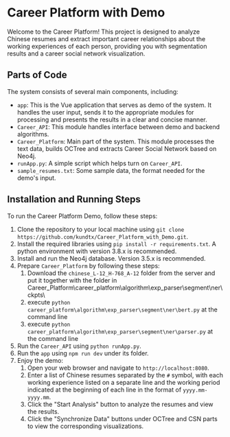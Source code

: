 # Career Platform with Demo

Welcome to the Career Platform! This project is designed to analyze Chinese resumes and extract important career relationships about the working experiences of each person, providing you with segmentation results and a career social network visualization.

## Parts of Code

The system consists of several main components, including:

- `app`: This is the Vue application that serves as demo of the system. It handles the user input, sends it to the appropriate modules for processing and presents the results in a clear and concise manner.
- `Career_API`: This module handles interface between demo and backend algorithms.
- `Career_Platform`: Main part of the system. This module processes the text data, builds OCTree and extracts Career Social Network based on Neo4j.
- `runApp.py`: A simple script which helps turn on `Career_API`.
- `sample_resumes.txt`: Some sample data, the format needed for the demo's input.

## Installation and Running Steps

To run the Career Platform Demo, follow these steps:

1. Clone the repository to your local machine using `git clone https://github.com/kundtx/Career_Platform_with_Demo.git`.
2. Install the required libraries using `pip install -r requirements.txt`. A python environment with version 3.8.x is recommended.
3. Install and run the Neo4j database. Version 3.5.x is recommended.
4. Prepare `Career_Platform` by following these steps:
   1. Download the `chinese_L-12_H-768_A-12` folder from the server and put it together with the folder in Career_Platform\career_platform\algorithm\exp_parser\segment\ner\ckpts\  
   2. execute `python career_platform\algorithm\exp_parser\segment\ner\bert.py` at the command line  
   3. execute `python career_platform\algorithm\exp_parser\segment\ner\parser.py` at the command line
5. Run the `Career_API` using `python runApp.py`.
6. Run the `app` using `npm run dev` under its folder.
7. Enjoy the demo:
   1. Open your web browser and navigate to `http://localhost:8080`.
   2. Enter a list of Chinese resumes separated by the `#` symbol, with each working experience listed on a separate line and the working period indicated at the beginning of each line in the format of `yyyy.mm-yyyy.mm`.
   3.  Click the "Start Analysis" button to analyze the resumes and view the results.
   4.  Click the "Synchronize Data" buttons under OCTree and CSN parts to view the corresponding visualizations.
